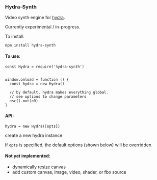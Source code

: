 ### Hydra-Synth

Video synth engine for [hydra](https://github.com/ojack/hydra).

Currently experimental / in-progress.

To install:
```
npm install hydra-synth
```

#### To use:
```
const Hydra = require('hydra-synth')


window.onload = function () {
  const hydra = new Hydra()

  // by default, hydra makes everything global.
  // see options to change parameters
  osc().out(o0)
}
```

#### API:
```
hydra = new Hydra([opts])
```
create a new hydra instance

If `opts` is specified, the default options (shown below) will be overridden.



#### Not yet implemented:
- dynamically resize canvas
- add custom canvas, image, video, shader, or fbo source
